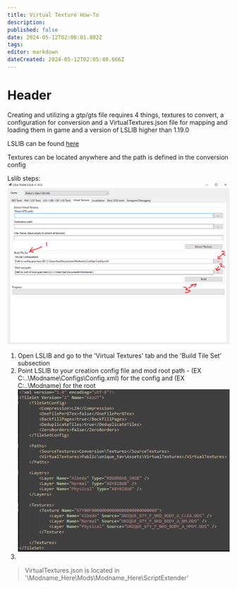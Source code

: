 ```yaml
---
title: Virtual Texture How-To
description: 
published: false
date: 2024-05-12T02:06:01.802Z
tags: 
editor: markdown
dateCreated: 2024-05-12T02:05:40.666Z
---
```


# Header
Creating and utilizing a gtp/gts file requires 4 things, textures to convert, a configuration for conversion and a VirtualTextures.json file for mapping and loading them in game and a version of LSLIB higher than 1.19.0

LSLIB can be found [here](https://github.com/Norbyte/lslib)

Textures can be located anywhere and the path is defined in the conversion config

Lslib steps:
![lslibvt.png](/lslibvt.png)
1. Open LSLIB and go to the 'Virtual Textures' tab and the 'Build Tile Set' subsection
2. Point LSLIB to your creation config file and mod root path - 
(EX C:\..\Modname\Configs\Config.xml) for the config and (EX C:\..\Modname\) for the root
![examplexml.png](/examplexml.png)
3. 

> VirtualTextures.json is located in '\Modname_Here\Mods\Modname_Here\ScriptExtender\'